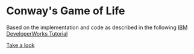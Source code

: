 # Conway's Game of Life

Based on the implementation and code as described in the following  [IBM DeveloperWorks Tutorial](http://www.ibm.com/developerworks/library/wa-coffeescriptcanvas/)

[Take a look](https://jatindhankhar.in/labs/game-of-life)

